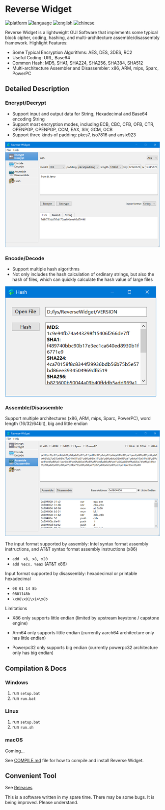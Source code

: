 # Reverse Widget

[![platform](https://img.shields.io/badge/Platform-Windows%20%7C%20macOS%20%7C%20linux-blue?style=flat-square)](#) [![language](https://img.shields.io/github/languages/count/liyansong2018/ReverseWidget?style=flat-square)](#) [![english](https://img.shields.io/badge/English(US)-100%25-blue?style=flat-square)](#) [![chinese](https://img.shields.io/badge/简体中文-60%25-blue?style=flat-square)](https://github.com/liyansong2018/ReverseWidget/blob/master/README_zh.md)

Reverse Widget is a lightweight GUI Software that implements some typical  block cipher,  coding, hashing, and multi-architecture assemble/disassembly framework. Highlight Features:

- Some Typical Encryption Algorithms: AES, DES, 3DES, RC2
- Useful Coding: URL, Base64
- Common Hash: MD5, SHA1, SHA224, SHA256, SHA384, SHA512
- Multi-architecture Assembler and Disassembler: x86, ARM, mips, Sparc, PowerPC

## Detailed Description

### Encrypt/Decrypt

- Support input and output data for String, Hexadecimal and Base64 encoding String
- Support most encryption modes, including ECB, CBC, CFB, OFB, CTR, OPENPGP, OPENPGP, CCM, EAX, SIV, GCM, OCB
- Support three kinds of padding: pkcs7, iso7816 and ansix923

![encrypt_en](images/encrypt_en.png)



### Encode/Decode

- Support multiple hash algorithms
- Not only includes the hash calculation of ordinary strings, but also the hash of files, which can quickly calculate the hash value of large files

![hash_en](images/hash_en.png)



### Assemble/Disassemble

Support multiple architectures (x86, ARM, mips, Sparc, PowerPC), word length (16/32/64bit), big and little endian

![disasm_en](images/disasm_en.png)

The input format supported by assembly: Intel syntax format assembly instructions, and AT&T syntax format assembly instructions (x86)

- `add  x8, x8, x20`
- `add %ecx, %eax` (AT&T x86)

Input format supported by disassembly: hexadecimal or printable hexadecimal

- `08 01 14 8b`   
- `0801148b`
- `\x08\x01\x14\x8b`

Limitations

- X86 only supports little endian (limited by upstream keystone / capstone engine)

- Arm64 only supports little endian (currently aarch64 architecture only has little endian)

- Powerpc32 only supports big endian (currently powerpc32 architecture only has big endian)

## Compilation & Docs

### Windows

1. run `setup.bat`
2. run `run.bat`

### Linux

1. run `setup.bat`
2. run `run.sh`

### macOS

Coming...

See [COMPILE.md](https://github.com/liyansong2018/ReverseWidget/wiki/Compile-&-Docs_zh) file for how to compile and install Reverse Widget. 

## Convenient Tool

See [Releases](https://github.com/liyansong2018/ReverseWidget/releases)

This is a software written in my spare time. There may be some bugs. It is being improved. Please understand.
